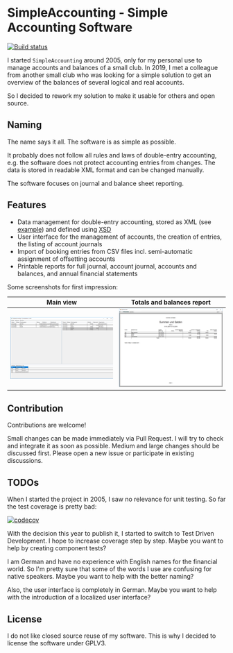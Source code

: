 # SimpleAccounting - Simple Accounting Software

[![Build status](https://ci.appveyor.com/api/projects/status/gdw9q7ves4fuu9t4?svg=true)](https://ci.appveyor.com/project/lg2de/simpleaccounting)

I started `SimpleAccounting` around 2005, only for my personal use to manage accounts and balances of a small club.
In 2019, I met a colleague from another small club who was looking for a simple solution to get an overview of the balances of several logical and real accounts.

So I decided to rework my solution to make it usable for others and open source.

## Naming

The name says it all. The software is as simple as possible. 

It probably does not follow all rules and laws of double-entry accounting, e.g. the software does not protect accounting entries from changes.
The data is stored in readable XML format and can be changed manually.

The software focuses on journal and balance sheet reporting.

## Features

* Data management for double-entry accounting, stored as XML (see [example](./samples/sample.bxml)) and defined using [XSD](./docs/AccountingData.xsd)
* User interface for the management of accounts, the creation of entries, the listing of account journals
* Import of booking entries from CSV files incl. semi-automatic assignment of offsetting accounts
* Printable reports for full journal, account journal, accounts and balances, and annual financial statements

Some screenshots for first impression:

|Main view|Totals and balances report|
|-|-|
|<img src="./samples/MainView.png" alt="Main view" width="250" />|<img src="./samples/TotalsAndBalancesReport.png" alt="Totals and balances report" width="250" />|

## Contribution

Contributions are welcome!

Small changes can be made immediately via Pull Request. I will try to check and integrate it as soon as possible.
Medium and large changes should be discussed first. Please open a new issue or participate in existing discussions.

## TODOs

When I started the project in 2005, I saw no relevance for unit testing.
So far the test coverage is pretty bad:

[![codecov](https://codecov.io/gh/lg2de/SimpleAccounting/branch/master/graph/badge.svg)](https://codecov.io/gh/lg2de/SimpleAccounting)

With the decision this year to publish it, I started to switch to Test Driven Development.
I hope to increase coverage step by step. Maybe you want to help by creating component tests?

I am German and have no experience with English names for the financial world.
So I'm pretty sure that some of the words I use are confusing for native speakers.
Maybe you want to help with the better naming?

Also, the user interface is completely in German.
Maybe you want to help with the introduction of a localized user interface?

## License

I do not like closed source reuse of my software.
This is why I decided to license the software under GPLV3.
